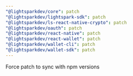 ```yaml
---
"@lightsparkdev/core": patch
"@lightsparkdev/lightspark-sdk": patch
"@lightsparkdev/ls-react-native-crypto": patch
"@lightsparkdev/oauth": patch
"@lightsparkdev/react-native": patch
"@lightsparkdev/react-wallet": patch
"@lightsparkdev/wallet-cli": patch
"@lightsparkdev/wallet-sdk": patch
---
```


Force patch to sync with npm versions
